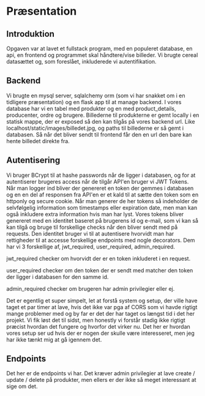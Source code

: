 # Præsentation

## Introduktion

Opgaven var at lavet et fullstack program, med en populeret database, en api, en frontend og programmet skal håndtere/vise billeder. Vi brugte cereal datasættet og, som foreslået, inkluderede vi autentifikation.

## Backend

Vi brugte en mysql server, sqlalchemy orm (som vi har snakket om i en tidligere præsentation) og en flask app til at manage backend.
I vores database har vi en tabel med produkter og en med product_details, producenter, ordre og brugere. 
Billederne til produkterne er gemt locally i en statisk mappe, der er exposed så den kan tilgås på vores backend url. Like localhost/static/images/billedet.jpg, og paths til billederne er så gemt i databasen. Så når det bliver sendt til frontend får den en url den bare kan hente billedet direkte fra.

## Autentisering

Vi bruger BCrypt til at hashe passwords når de ligger i databasen, og for at autentiserer brugeres access når de tilgår API'en bruger vi JWT Tokens. Når man logger ind bliver der genereret en token der gemmes i databasen og en en del af responsen fra API'en er et kald til at sætte den token som en httponly og secure cookie. 
Når man generer de her tokens så indeholder de selvfølgelig information som timestamps eller expiration date, men man kan også inkludere extra information hvis man har lyst. Vores tokens bliver genereret med en identitet baseret på brugerens id og e-mail, som vi kan så kan tilgå og bruge til forskellige checks når den bliver sendt med på requests. 
Den identitet bruger vi til at autentisere hvorvidt man har rettigheder til at accesse forskellige endpoints med nogle decorators. Dem har vi 3 forskellige af, jwt_required, user_required, admin_required. 

jwt_required checker om hvorvidt der er en token inkluderet i en request.

user_required checker om den token der er sendt med matcher den token der ligger i databasen for den samme id.

admin_required checker om brugeren har admin privilegier eller ej.

Det er egentlig et super simpelt, let at forstå system og setup, der ville have taget et par timer at lave, hvis det ikke var pga af CORS som vi havde rigtigt mange problemer med og by far er det der har taget os længst tid i det her projekt. Vi fik løst det til sidst, men honestly vi forstår stadig ikke rigtigt præcist hvordan det fungere og hvorfor det virker nu. Det her er hvordan vores setup ser ud hvis der er nogen der skulle være interesseret, men jeg har ikke tænkt mig at gå igennem det.

## Endpoints
Det her er de endpoints vi har. Det kræver admin privilegier at lave create / update / delete på produkter, men ellers er der ikke så meget interessant at sige om det.
